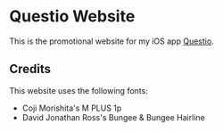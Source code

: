 # Questio Website

This is the promotional website for my iOS app [Questio](https://apps.apple.com/us/app/questio/id1572090054).  

## Credits
This website uses the following fonts:
* Coji Morishita's M PLUS 1p
* David Jonathan Ross's Bungee & Bungee Hairline

